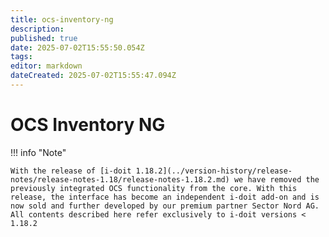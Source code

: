 ```yaml
---
title: ocs-inventory-ng
description: 
published: true
date: 2025-07-02T15:55:50.054Z
tags: 
editor: markdown
dateCreated: 2025-07-02T15:55:47.094Z
---
```


# OCS Inventory NG

!!! info "Note"

    With the release of [i-doit 1.18.2](../version-history/release-notes/release-notes-1.18/release-notes-1.18.2.md) we have removed the previously integrated OCS functionality from the core. With this release, the interface has become an independent i-doit add-on and is now sold and further developed by our premium partner Sector Nord AG. All contents described here refer exclusively to i-doit versions < 1.18.2
